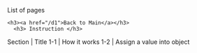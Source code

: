 List of pages

    <h3><a href="/d1">Back to Main</a></h3>
      <h3> Instruction </h3>

Section | Title 
1-1 | How it works 
1-2 | Assign a value into object